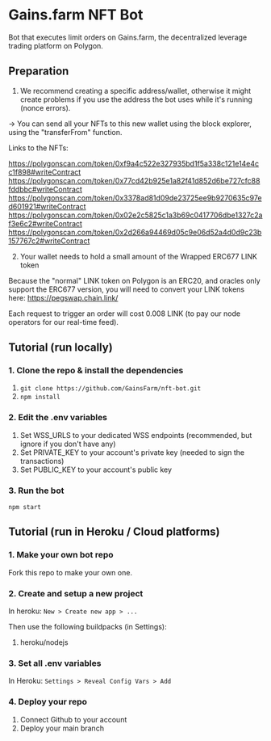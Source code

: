 # Gains.farm NFT Bot
Bot that executes limit orders on Gains.farm, the decentralized leverage trading platform on Polygon.

## Preparation

1. We recommend creating a specific address/wallet, otherwise it might create problems if you use the address the bot uses while it's running (nonce errors).

-> You can send all your NFTs to this new wallet using the block explorer, using the "transferFrom" function.

Links to the NFTs:

https://polygonscan.com/token/0xf9a4c522e327935bd1f5a338c121e14e4cc1f898#writeContract
https://polygonscan.com/token/0x77cd42b925e1a82f41d852d6be727cfc88fddbbc#writeContract
https://polygonscan.com/token/0x3378ad81d09de23725ee9b9270635c97ed601921#writeContract
https://polygonscan.com/token/0x02e2c5825c1a3b69c0417706dbe1327c2af3e6c2#writeContract
https://polygonscan.com/token/0x2d266a94469d05c9e06d52a4d0d9c23b157767c2#writeContract

2. Your wallet needs to hold a small amount of the Wrapped ERC677 LINK token

Because the "normal" LINK token on Polygon is an ERC20, and oracles only support the ERC677 version, you will need to convert your LINK tokens here: https://pegswap.chain.link/

Each request to trigger an order will cost 0.008 LINK (to pay our node operators for our real-time feed).

## Tutorial (run locally)

### 1. Clone the repo & install the dependencies

1. `git clone https://github.com/GainsFarm/nft-bot.git`
2. `npm install`

### 2. Edit the .env variables

1. Set WSS_URLS to your dedicated WSS endpoints (recommended, but ignore if you don't have any)
2. Set PRIVATE_KEY to your account's private key (needed to sign the transactions)
3. Set PUBLIC_KEY to your account's public key

### 3. Run the bot

`npm start`

## Tutorial (run in Heroku / Cloud platforms)

### 1. Make your own bot repo

Fork this repo to make your own one.

### 2. Create and setup a new project

In heroku: `New > Create new app > ...`

Then use the following buildpacks (in Settings):
1. heroku/nodejs

### 3. Set all .env variables

In Heroku: `Settings > Reveal Config Vars > Add`

### 4. Deploy your repo

1. Connect Github to your account
2. Deploy your main branch
